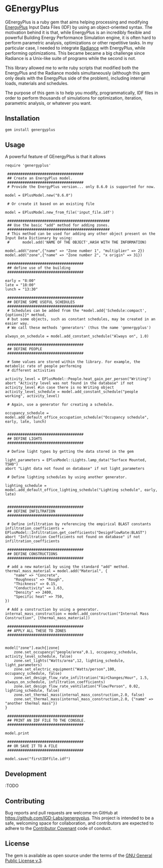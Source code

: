 # GEnergyPlus

GEnergyPlus is a ruby gem that aims helping processing and modifying [EnergyPlus](http://www.energyplus.net) Input Data Files (IDF) by using an object-oriented 
syntax. The motivation behind it is that, while EnergyPlus is an incredibly flexible and powerful Building Energy Performance Simulation engine, it is often hard 
to perform parametric analysis, optimizations or other repetitive tasks. In my particular case, I needed to integrate [Radiance](http://www.radiance-online.org) 
with EnergyPlus, while performing optimizations. This became became a big challenge since Radiance is a Unix-like suite of programs while the second is not.

This library allowed me to write ruby scripts that modified both the EnergyPlus and the Radiance models simultaneously (although this gem only deals with the
EnergyPlus side of the problem), including internal loads, materials and schedules.

The purpose of this gem is to help you modify, programmatically, IDF files in order to perform thousands of simulations for optimization, iteration, parametric
analysis, or whatever you want.


## Installation 

```ruby
gem install genergyplus
```

## Usage

A powerful feature of GEnergyPlus is that it allows 


```
require 'genergyplus'

 ###################################
 ## Create an EnergyPlus model. 
 ###################################
 # Provide the EnergyPlus version... only 8.6.0 is supported for now.

model = EPlusModel.new("8.6.0")  

 # Or create it based on an existing file

model = EPlusModel.new_from_file('input_file.idf')  

 ###############################################
 ## Use the basic "add" method for adding zones. 
 ###############################################
 # This method can be used for adding any other object present on the Input Data Dictionary by using:
 #      model.add('NAME OF THE OBJECT',HASH WITH THE INFORMATION)  

model.add("zone",{"name" => "Zone number 1", "multiplier" => 2})
model.add("zone",{"name" => "Zone number 2", "x origin" => 31})

 ###################################
 ## define use of the building
 ###################################

early = "8:00"
late = "18:00"
lunch = "13:30"

 ###################################
 ## DEFINE SOME USEFUL SCHEDULES
 ###################################
 # Schedules can be added from the *model.add{'Schedule:compact',{options}}* method, 
 # but some objects, such as constant schedules, may be created in an easier way.
 # We call these methods 'generators' (thus the name 'genergyplus')

always_on_schedule = model.add_constant_schedule("Always on", 1.0)

 ###################################
 ## DEFINE PEOPLE
 ###################################

 # Some values are stored within the library. For example, the metabolic rate of people performing
 # different activities

activity_level = EPlusModel::People.heat_gain_per_person("Writing")
abort "Activity level was not found in the database" if not activity_level #in case there is no Writing object
activity_level_schedule = model.add_constant_schedule("people working", activity_level)

 # Again, use a generator for creating a schedule.

occupancy_schedule = model.add_default_office_occupation_schedule("Occupancy schedule", early, late, lunch)


 ###################################
 ## DEFINE LIGHTS
 ###################################

 # Define light types by getting the data stored in the gem

light_parameters = EPlusModel::Lights.lamp_data("Surface Mounted, T5H0")
abort "Light data not found on database" if not light_parameters

 # Define lighting schedules by using another generator.

lighting_schedule = model.add_default_office_lighting_schedule("Lighting schedule", early, late)


 ###################################
 ## DEFINE INFILTRATION
 ###################################
 
 # Define infiltration by referencing the empirical BLAST constants
infiltration_coefficients = EPlusModel::Infiltration.get_coefficients("DesignFlowRate:BLAST")
abort "Infiltration Coefficients not found on database" if not infiltration_coefficients

 ###################################
 ## DEFINE CONSTRUCTIONS
 ###################################

 # add a new material by using the standard "add" method.
thermal_mass_material = model.add("Material", { 
    "name" => "Concrete", 
    "Roughness" => "Rough",
    "Thickness" => 0.15,
    "Conductivity" => 1.63,
    "Density" => 2400,
    "Specific heat" => 750,    
})

 # Add a construction by using a generator.
internal_mass_construction = model.add_construction("Internal Mass Construction", [thermal_mass_material])

 ###################################
 ## APPLY ALL THESE TO ZONES
 ###################################


model["zone"].each{|zone| 
    zone.set_occupancy("people/area",0.1, occupancy_schedule, activity_level_schedule, false)
    zone.set_lights("Watts/area",12, lighting_schedule, light_parameters)
    zone.set_electric_equipment("Watts/person",100, occupancy_schedule, false)
    zone.set_design_flow_rate_infiltration("AirChanges/Hour", 1.5, always_on_schedule, infiltration_coefficients)
    zone.set_design_flow_rate_ventilation("Flow/Person", 0.02, lighting_schedule, false)    
    zone.set_thermal_mass(internal_mass_construction,2.0, false)
    zone.set_thermal_mass(internal_mass_construction,2.0, {"name" => "another thermal mass"})
}

 ###################################
 ## PRINT AN IDF FILE TO THE CONSOLE.
 ###################################

model.print 

 ###################################
 ## OR SAVE IT TO A FILE
 ###################################

model.save("firstIDFfile.idf")

```
## Development

:TODO

## Contributing

Bug reports and pull requests are welcome on GitHub at https://github.com/IGD-Labs/genergyplus. This project is intended to be a safe, welcoming space for collaboration, and contributors are expected to adhere to the [Contributor Covenant](http://contributor-covenant.org) code of conduct.


## License

The gem is available as open source under the terms of the [GNU General Public License v.3](https://opensource.org/licenses/GPL-3.0).

